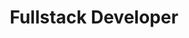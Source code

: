 ---
id: 1
title: Fullstack Developer
company: Condiz
where: Mar/22 - Aug/22
description:
  "Worked as a fullstack developer on temporary projects focused on promoting an electoral campaign, with main activities being analysis and development of systems with Strapi backend, React, NextJS, and MUI frontend, creation and refactoring of components, problem resolution, and implementation of gamification elements. Also responsible for integrating new team members."
---